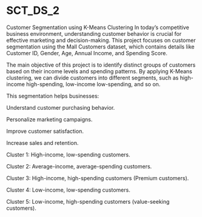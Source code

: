 # SCT_DS_2
Customer Segmentation using K-Means Clustering
In today’s competitive business environment, understanding customer behavior is crucial for effective marketing and decision-making. This project focuses on customer segmentation using the Mall Customers dataset, which contains details like Customer ID, Gender, Age, Annual Income, and Spending Score.

The main objective of this project is to identify distinct groups of customers based on their income levels and spending patterns. By applying K-Means clustering, we can divide customers into different segments, such as high-income high-spending, low-income low-spending, and so on.

This segmentation helps businesses:

Understand customer purchasing behavior.

Personalize marketing campaigns.

Improve customer satisfaction.

Increase sales and retention.  

Cluster 1: High-income, low-spending customers.

Cluster 2: Average-income, average-spending customers.

Cluster 3: High-income, high-spending customers (Premium customers).

Cluster 4: Low-income, low-spending customers.

Cluster 5: Low-income, high-spending customers (value-seeking customers).
